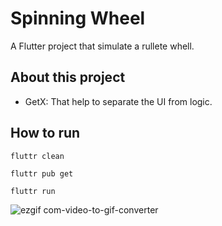 # Spinning Wheel

A Flutter project that simulate a rullete whell.

## About this project

- GetX: That help to separate the UI from logic.

## How to run

`fluttr clean`

`fluttr pub get`

`fluttr run`

![ezgif com-video-to-gif-converter](https://github.com/adarista012/spinning-wheel/assets/74845162/219f379e-93c6-497d-ba31-68b96ae70b3d)





